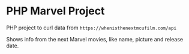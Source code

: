 # PHP Marvel Project

PHP project to curl data from `https://whenisthenextmcufilm.com/api`

Shows info from the next Marvel movies, like name, picture and release date.
